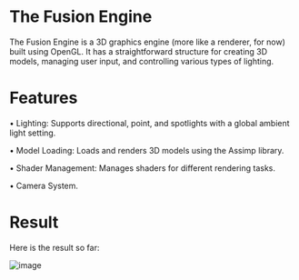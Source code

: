 # The Fusion Engine

The Fusion Engine is a 3D graphics engine (more like a renderer, for now) built using OpenGL. It has a straightforward structure for creating 3D models, managing user input, and controlling various types of lighting.


# Features

•	Lighting: Supports directional, point, and spotlights with a global ambient light setting.

•	Model Loading: Loads and renders 3D models using the Assimp library.

•	Shader Management: Manages shaders for different rendering tasks.

•	Camera System.


# Result

Here is the result so far:

![image](https://github.com/user-attachments/assets/1c13fdc9-aebe-43da-bad5-c050143a1f44)
